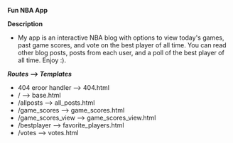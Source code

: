 **Fun NBA App**

**Description**
- My app is an interactive NBA blog with options to view today's games, past game scores, and vote on the best player of all time. You can read other blog posts, posts from each user, and a poll of the best player of all time. Enjoy :).

**_Routes --> Templates_**
- 404 eroor handler --> 404.html
- / --> base.html
- /allposts --> all_posts.html
- /game_scores --> game_scores.html
- /game_scores_view --> game_scores_view.html
- /bestplayer --> favorite_players.html
- /votes --> votes.html
